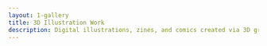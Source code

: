 ```yaml
---
layout: 1-gallery
title: 3D Illustration Work
description: Digital illustrations, zines, and comics created via 3D graphics and animation software.
---
```

	